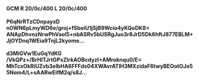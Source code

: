 #### GCM R 20/0c/400 L 20/0c/400
**P6qNrRTzCDnpayxD**<br/>**n0WN6pLmyWD6e/groj+fSboiU1jSjB9Wcio4yKQoDK8=**<br/>**ANApDhvnzNrwPhVaol5+nbASRv5bUSRgJuo3r8JrD5Dk6hftJ877EBLM+JjOYDnq1WEia9TnjL2kyome...**<br/><br/>
**d3MiGVw1EuGqYdKG**<br/>**/VkQPz+/BrHlTJrtGPxZIrkAOBcdyzI+AMroknqu0/E=**<br/>**MhTcxOkRiUZvb3eIbHA6FFFds04XWAvrATlH3MXzidaF6twyBEOotOJo55Nom4/L+sAARwEifM2q/s8J...**